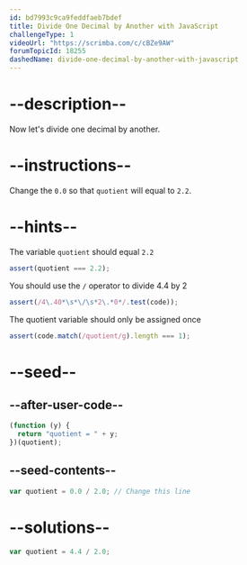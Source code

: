 ```yaml
---
id: bd7993c9ca9feddfaeb7bdef
title: Divide One Decimal by Another with JavaScript
challengeType: 1
videoUrl: "https://scrimba.com/c/cBZe9AW"
forumTopicId: 18255
dashedName: divide-one-decimal-by-another-with-javascript
---
```


# --description--

Now let's divide one decimal by another.

# --instructions--

Change the `0.0` so that `quotient` will equal to `2.2`.

# --hints--

The variable `quotient` should equal `2.2`

```js
assert(quotient === 2.2);
```

You should use the `/` operator to divide 4.4 by 2

```js
assert(/4\.40*\s*\/\s*2\.*0*/.test(code));
```

The quotient variable should only be assigned once

```js
assert(code.match(/quotient/g).length === 1);
```

# --seed--

## --after-user-code--

```js
(function (y) {
  return "quotient = " + y;
})(quotient);
```

## --seed-contents--

```js
var quotient = 0.0 / 2.0; // Change this line
```

# --solutions--

```js
var quotient = 4.4 / 2.0;
```
